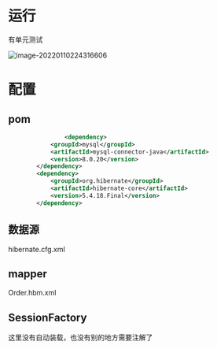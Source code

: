 # 运行

有单元测试

![image-20220110224316606](https://gitee.com/simple_one1/pic/raw/master/image-20220110224316606.png)



# 配置

## pom

```xml
				<dependency>
            <groupId>mysql</groupId>
            <artifactId>mysql-connector-java</artifactId>
            <version>8.0.20</version>
        </dependency>
        <dependency>
            <groupId>org.hibernate</groupId>
            <artifactId>hibernate-core</artifactId>
            <version>5.4.18.Final</version>
        </dependency>
```



## 数据源

hibernate.cfg.xml



## mapper

Order.hbm.xml



## SessionFactory

这里没有自动装载，也没有别的地方需要注解了



